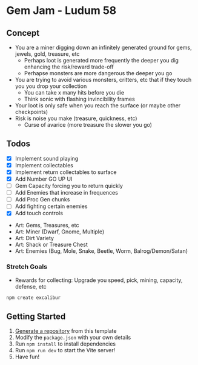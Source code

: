 # Gem Jam - Ludum 58

## Concept

* You are a miner digging down an infinitely generated ground for gems, jewels, gold, treasure, etc
  * Perhaps loot is generated more frequently the deeper you dig enhancing the risk/reward trade-off
  * Perhapse monsters are more dangerous the deeper you go
* You are trying to avoid various monsters, critters, etc that if they touch you you drop your collection
  * You can take x many hits before you die
  * Think sonic with flashing invincibility frames
* Your loot is only safe when you reach the surface (or maybe other checkpoints)
* Risk is noise you make (treasure, quickness, etc)
  * Curse of avarice (more treasure the slower you go)

## Todos

* [x] Implement sound playing
* [x] Implement collectables
* [x] Implement return collectables to surface
* [x] Add Number GO UP UI
* [ ] Gem Capacity forcing you to return quickly
* [ ] Add Enemies that increase in frequences
* [ ] Add Proc Gen chunks
* [ ] Add fighting certain enemies
* [x] Add touch controls
* Art: Gems, Treasures, etc
* Art: Miner (Dwarf, Gnome, Multiple)
* Art: Dirt Variety
* Art: Shack or Treasure Chest
* Art: Enemies (Bug, Mole, Snake, Beetle, Worm, Balrog/Demon/Satan)

### Stretch Goals
* Rewards for collecting: Upgrade you speed, pick, mining, capacity, defense, etc

```sh
npm create excalibur
```

## Getting Started

1. [Generate a repository](https://github.com/excaliburjs/template-ts-vite/generate) from this template
2. Modify the `package.json` with your own details
3. Run `npm install` to install dependencies
4. Run `npm run dev` to start the Vite server!
5. Have fun!
